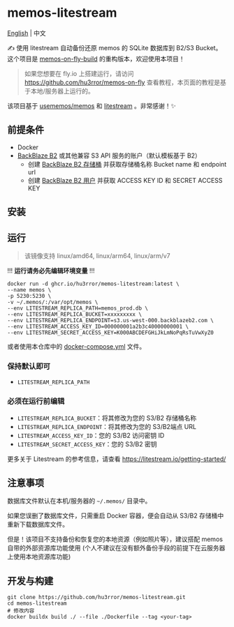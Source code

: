 # memos-litestream

[English](README.md) | 中文

✍️ 使用 litestream 自动备份还原 memos 的 SQLite 数据库到 B2/S3 Bucket。这个项目是 [memos-on-fly-build](https://github.com/hu3rror/memos-on-fly-build) 的重构版本，欢迎使用本项目！
> 如果您想要在 fly.io 上搭建运行，请访问 https://github.com/hu3rror/memos-on-fly 查看教程，本页面的教程是基于本地/服务器上运行的。

该项目基于 [usememos/memos](https://github.com/usememos/memos) 和 [litestream](https://github.com/benbjohnson/litestream) 。非常感谢！✨

## 前提条件
- Docker
- [BackBlaze B2](https://www.backblaze.com/) 或其他兼容 S3 API 服务的账户（默认模板基于 B2）
  - 创建 [BackBlaze B2 存储桶](https://litestream.io/guides/backblaze/#create-a-bucket) 并获取存储桶名称 Bucket name 和 endpoint url 
  - 创建 [BackBlaze B2 用户](https://litestream.io/guides/backblaze/#create-a-user) 并获取 ACCESS KEY ID 和 SECRET ACCESS KEY

## 安装

## 运行
> 该镜像支持 linux/amd64, linux/arm64, linux/arm/v7

!!! **运行请务必先编辑环境变量** !!!

```shell
docker run -d ghcr.io/hu3rror/memos-litestream:latest \
--name memos \
-p 5230:5230 \
-v ~/.memos/:/var/opt/memos \
--env LITESTREAM_REPLICA_PATH=memos_prod.db \
--env LITESTREAM_REPLICA_BUCKET=xxxxxxxxx \
--env LITESTREAM_REPLICA_ENDPOINT=s3.us-west-000.backblazeb2.com \
--env LITESTREAM_ACCESS_KEY_ID=000000001a2b3c40000000001 \
--env LITESTREAM_SECRET_ACCESS_KEY=K000ABCDEFGHiJkLmNoPqRsTuVwXyZ0
```

或者使用本仓库中的 [docker-compose.yml](https://github.com/hu3rror/memos-litestream/blob/main/docker-compose.yml) 文件。

### 保持默认即可
- `LITESTREAM_REPLICA_PATH`

### 必须在运行前编辑
- `LITESTREAM_REPLICA_BUCKET`：将其修改为您的 S3/B2 存储桶名称
- `LITESTREAM_REPLICA_ENDPOINT`：将其修改为您的 S3/B2端点 URL
- `LITESTREAM_ACCESS_KEY_ID`：您的 S3/B2 访问密钥 ID
- `LITESTREAM_SECRET_ACCESS_KEY`：您的 S3/B2 密钥

更多关于 Litestream 的参考信息，请查看 https://litestream.io/getting-started/

## 注意事项
数据库文件默认在本机/服务器的 `~/.memos/` 目录中。

如果您误删了数据库文件，只需重启 Docker 容器，便会自动从 S3/B2 存储桶中重新下载数据库文件。

但是！该项目不支持备份和恢复您的本地资源（例如照片等），建议搭配 memos 自带的外部资源库功能使用 (个人不建议在没有额外备份手段的前提下在云服务器上使用本地资源库功能)

## 开发与构建

```shell
git clone https://github.com/hu3rror/memos-litestream.git
cd memos-litestream
# 修改内容
docker buildx build ./ --file ./Dockerfile --tag <your-tag>
```
